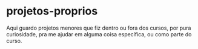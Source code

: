 # projetos-proprios
 Aqui guardo projetos menores que fiz dentro ou fora dos cursos, por pura curiosidade, pra me ajudar em alguma coisa específica, ou como parte do curso.
